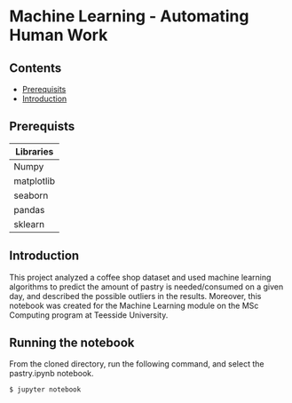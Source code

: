 # Machine Learning - Automating Human Work <!-- omit in toc -->

## Contents  <!-- omit in toc -->
 
 - [Prerequisits](#prerequisits)
 - [Introduction](#introduction)
 
## Prerequists
| Libraries |
| ------------------------------ |
| Numpy |
| matplotlib |
| seaborn |
| pandas |
| sklearn |


## Introduction

This project analyzed a coffee shop dataset and used machine learning algorithms to predict the amount of pastry is needed/consumed on a given day, and described the possible outliers in the results. Moreover, this notebook was created for the Machine Learning module on the MSc Computing program at Teesside University.

## Running the notebook
From the cloned directory, run the following command, and select the pastry.ipynb notebook.

    $ jupyter notebook
